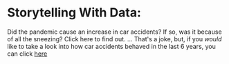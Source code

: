 # Storytelling With Data:
Did the pandemic cause an increase in car accidents? If so, was it because of all the sneezing? Click here to find out.
... That's a joke, but, if you *would* like to take a look into how car accidents behaved in the last 6 years, you can click [here](https://github.com/HamzaBustanji/Storytelling-With-Data/blob/main/Untitled.ipynb)
